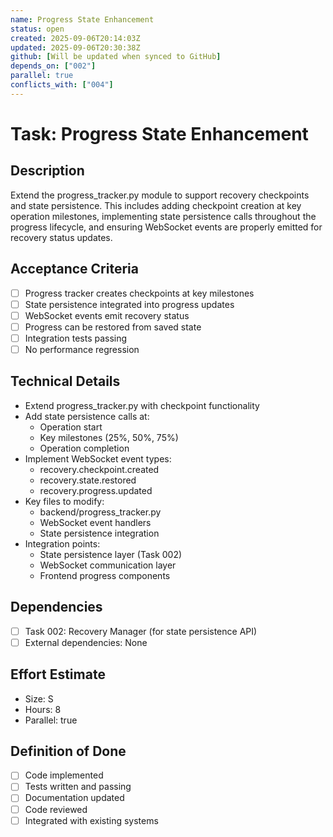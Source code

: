 ```yaml
---
name: Progress State Enhancement
status: open
created: 2025-09-06T20:14:03Z
updated: 2025-09-06T20:30:38Z
github: [Will be updated when synced to GitHub]
depends_on: ["002"]
parallel: true
conflicts_with: ["004"]
---
```


# Task: Progress State Enhancement

## Description
Extend the progress_tracker.py module to support recovery checkpoints and state persistence. This includes adding checkpoint creation at key operation milestones, implementing state persistence calls throughout the progress lifecycle, and ensuring WebSocket events are properly emitted for recovery status updates.

## Acceptance Criteria
- [ ] Progress tracker creates checkpoints at key milestones
- [ ] State persistence integrated into progress updates
- [ ] WebSocket events emit recovery status
- [ ] Progress can be restored from saved state
- [ ] Integration tests passing
- [ ] No performance regression

## Technical Details
- Extend progress_tracker.py with checkpoint functionality
- Add state persistence calls at:
  - Operation start
  - Key milestones (25%, 50%, 75%)
  - Operation completion
- Implement WebSocket event types:
  - recovery.checkpoint.created
  - recovery.state.restored
  - recovery.progress.updated
- Key files to modify:
  - backend/progress_tracker.py
  - WebSocket event handlers
  - State persistence integration
- Integration points:
  - State persistence layer (Task 002)
  - WebSocket communication layer
  - Frontend progress components

## Dependencies
- [ ] Task 002: Recovery Manager (for state persistence API)
- [ ] External dependencies: None

## Effort Estimate
- Size: S
- Hours: 8
- Parallel: true

## Definition of Done
- [ ] Code implemented
- [ ] Tests written and passing
- [ ] Documentation updated
- [ ] Code reviewed
- [ ] Integrated with existing systems
